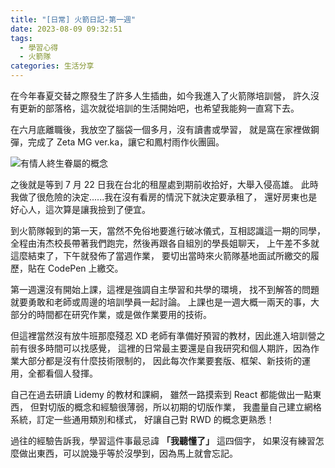 ```yaml
---
title: "[日常] 火箭日記-第一週"
date: 2023-08-09 09:32:51
tags:
  - 學習心得
  - 火箭隊
categories: 生活分享
---
```


在今年春夏交替之際發生了許多人生插曲，如今我進入了火箭隊培訓營，
許久沒有更新的部落格，這次就從培訓的生活開始吧，也希望我能夠一直寫下去。

在六月底離職後，我放空了腦袋一個多月，沒有讀書或學習，
就是窩在家裡做鋼彈，完成了 Zeta MG ver.ka，讓它和鳳村雨作伙團圓。

<!-- more -->

![有情人終生眷屬的概念](https://drive.google.com/uc?export=view&id=1KpBzZ3cOEYzooBb6p1YyDfmy7IAGTCAD)

之後就是等到 7 月 22 日我在台北的租屋處到期前收拾好，大舉入侵高雄。
此時我做了很危險的決定......我在沒有看房的情況下就決定要承租了，
還好房東也是好心人，這次算是讓我撿到了便宜。

到火箭隊報到的第一天，當然不免俗地要進行破冰儀式，互相認識這一期的同學，
全程由洧杰校長帶著我們跑完，然後再跟各自組別的學長姐聊天，
上午差不多就這麼結束了，下午就發佈了當週作業，
要切出當時來火箭隊基地面試所繳交的履歷，貼在 CodePen 上繳交。

第一週還沒有開始上課，這裡是強調自主學習和共學的環境，
找不到解答的問題就要勇敢和老師或周邊的培訓學員一起討論。
上課也是一週大概一兩天的事，大部分的時間都在研究作業，或是做作業要用的技術。

但這裡當然沒有放牛班那麼殘忍 XD
老師有準備好預習的教材，因此進入培訓營之前有很多時間可以找感覺，
這裡的日常最主要還是自我研究和個人期許，因為作業大部分都是沒有什麼技術限制的，
因此每次作業要套版、框架、新技術的運用，全都看個人發揮。

自己在過去研讀 Lidemy 的教材和課綱，
雖然一路摸索到 React 都能做出一點東西，
但對切版的概念和經驗很薄弱，所以初期的切版作業，
我盡量自己建立網格系統，訂定一些通用類別和樣式，
好讓自己對 RWD 的概念更熟悉！

過往的經驗告訴我，學習這件事最忌諱 **「我聽懂了」** 這四個字，
如果沒有練習怎麼做出東西，可以說幾乎等於沒學到，因為馬上就會忘記。
